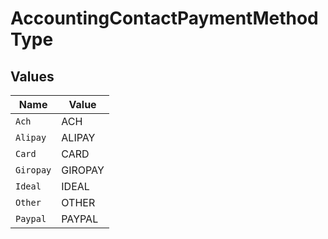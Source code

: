# AccountingContactPaymentMethodType


## Values

| Name      | Value     |
| --------- | --------- |
| `Ach`     | ACH       |
| `Alipay`  | ALIPAY    |
| `Card`    | CARD      |
| `Giropay` | GIROPAY   |
| `Ideal`   | IDEAL     |
| `Other`   | OTHER     |
| `Paypal`  | PAYPAL    |